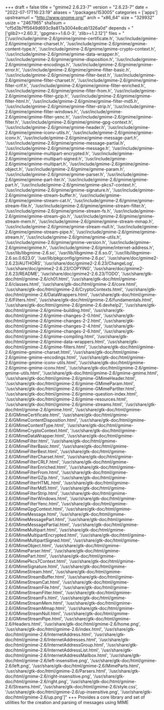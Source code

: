 +++
draft = false
title = "gmime2 2.6.23-7"
version = "2.6.23-7"
date = "2022-07-17T16:23:19"
aliases = "/packages/153005"
categories = ['apps']
upstreamurl = "http://www.gnome.org/"
arch = "x86_64"
size = "329932"
usize = "2467965"
sha1sum = "cf5d3b7ff5649d693c9a817a3004e8cab1326a0d"
depends = "['glib2>=2.60.3', 'gpgme>=1.6.0-3', 'zlib>=1.2.12']"
files = "['/usr/include/gmime-2.6/gmime/gmime-certificate.h', '/usr/include/gmime-2.6/gmime/gmime-charset.h', '/usr/include/gmime-2.6/gmime/gmime-content-type.h', '/usr/include/gmime-2.6/gmime/gmime-crypto-context.h', '/usr/include/gmime-2.6/gmime/gmime-data-wrapper.h', '/usr/include/gmime-2.6/gmime/gmime-disposition.h', '/usr/include/gmime-2.6/gmime/gmime-encodings.h', '/usr/include/gmime-2.6/gmime/gmime-error.h', '/usr/include/gmime-2.6/gmime/gmime-filter-basic.h', '/usr/include/gmime-2.6/gmime/gmime-filter-best.h', '/usr/include/gmime-2.6/gmime/gmime-filter-charset.h', '/usr/include/gmime-2.6/gmime/gmime-filter-crlf.h', '/usr/include/gmime-2.6/gmime/gmime-filter-enriched.h', '/usr/include/gmime-2.6/gmime/gmime-filter-from.h', '/usr/include/gmime-2.6/gmime/gmime-filter-gzip.h', '/usr/include/gmime-2.6/gmime/gmime-filter-html.h', '/usr/include/gmime-2.6/gmime/gmime-filter-md5.h', '/usr/include/gmime-2.6/gmime/gmime-filter-strip.h', '/usr/include/gmime-2.6/gmime/gmime-filter-windows.h', '/usr/include/gmime-2.6/gmime/gmime-filter-yenc.h', '/usr/include/gmime-2.6/gmime/gmime-filter.h', '/usr/include/gmime-2.6/gmime/gmime-gpg-context.h', '/usr/include/gmime-2.6/gmime/gmime-header.h', '/usr/include/gmime-2.6/gmime/gmime-iconv-utils.h', '/usr/include/gmime-2.6/gmime/gmime-iconv.h', '/usr/include/gmime-2.6/gmime/gmime-message-part.h', '/usr/include/gmime-2.6/gmime/gmime-message-partial.h', '/usr/include/gmime-2.6/gmime/gmime-message.h', '/usr/include/gmime-2.6/gmime/gmime-multipart-encrypted.h', '/usr/include/gmime-2.6/gmime/gmime-multipart-signed.h', '/usr/include/gmime-2.6/gmime/gmime-multipart.h', '/usr/include/gmime-2.6/gmime/gmime-object.h', '/usr/include/gmime-2.6/gmime/gmime-param.h', '/usr/include/gmime-2.6/gmime/gmime-parser.h', '/usr/include/gmime-2.6/gmime/gmime-part-iter.h', '/usr/include/gmime-2.6/gmime/gmime-part.h', '/usr/include/gmime-2.6/gmime/gmime-pkcs7-context.h', '/usr/include/gmime-2.6/gmime/gmime-signature.h', '/usr/include/gmime-2.6/gmime/gmime-stream-buffer.h', '/usr/include/gmime-2.6/gmime/gmime-stream-cat.h', '/usr/include/gmime-2.6/gmime/gmime-stream-file.h', '/usr/include/gmime-2.6/gmime/gmime-stream-filter.h', '/usr/include/gmime-2.6/gmime/gmime-stream-fs.h', '/usr/include/gmime-2.6/gmime/gmime-stream-gio.h', '/usr/include/gmime-2.6/gmime/gmime-stream-mem.h', '/usr/include/gmime-2.6/gmime/gmime-stream-mmap.h', '/usr/include/gmime-2.6/gmime/gmime-stream-null.h', '/usr/include/gmime-2.6/gmime/gmime-stream-pipe.h', '/usr/include/gmime-2.6/gmime/gmime-stream.h', '/usr/include/gmime-2.6/gmime/gmime-utils.h', '/usr/include/gmime-2.6/gmime/gmime-version.h', '/usr/include/gmime-2.6/gmime/gmime.h', '/usr/include/gmime-2.6/gmime/internet-address.h', '/usr/lib/libgmime-2.6.so', '/usr/lib/libgmime-2.6.so.0', '/usr/lib/libgmime-2.6.so.0.623.0', '/usr/lib/pkgconfig/gmime-2.6.pc', '/usr/share/doc/gmime2-2.6.23/AUTHORS', '/usr/share/doc/gmime2-2.6.23/ChangeLog', '/usr/share/doc/gmime2-2.6.23/COPYING', '/usr/share/doc/gmime2-2.6.23/README', '/usr/share/doc/gmime2-2.6.23/TODO', '/usr/share/gtk-doc/html/gmime-2.6/ch01.html', '/usr/share/gtk-doc/html/gmime-2.6/classes.html', '/usr/share/gtk-doc/html/gmime-2.6/core.html', '/usr/share/gtk-doc/html/gmime-2.6/CryptoContexts.html', '/usr/share/gtk-doc/html/gmime-2.6/DataWrappers.html', '/usr/share/gtk-doc/html/gmime-2.6/Filters.html', '/usr/share/gtk-doc/html/gmime-2.6/fundamentals.html', '/usr/share/gtk-doc/html/gmime-2.6/gmime-2.6.devhelp2', '/usr/share/gtk-doc/html/gmime-2.6/gmime-building.html', '/usr/share/gtk-doc/html/gmime-2.6/gmime-changes-2-0.html', '/usr/share/gtk-doc/html/gmime-2.6/gmime-changes-2-2.html', '/usr/share/gtk-doc/html/gmime-2.6/gmime-changes-2-4.html', '/usr/share/gtk-doc/html/gmime-2.6/gmime-changes-2-6.html', '/usr/share/gtk-doc/html/gmime-2.6/gmime-compiling.html', '/usr/share/gtk-doc/html/gmime-2.6/gmime-data-wrappers.html', '/usr/share/gtk-doc/html/gmime-2.6/gmime-filters.html', '/usr/share/gtk-doc/html/gmime-2.6/gmime-gmime-charset.html', '/usr/share/gtk-doc/html/gmime-2.6/gmime-gmime-encodings.html', '/usr/share/gtk-doc/html/gmime-2.6/gmime-gmime-iconv-utils.html', '/usr/share/gtk-doc/html/gmime-2.6/gmime-gmime-iconv.html', '/usr/share/gtk-doc/html/gmime-2.6/gmime-gmime-utils.html', '/usr/share/gtk-doc/html/gmime-2.6/gmime-gmime.html', '/usr/share/gtk-doc/html/gmime-2.6/gmime-GMimeHeader.html', '/usr/share/gtk-doc/html/gmime-2.6/gmime-GMimeParam.html', '/usr/share/gtk-doc/html/gmime-2.6/gmime-GMimePartIter.html', '/usr/share/gtk-doc/html/gmime-2.6/gmime-question-index.html', '/usr/share/gtk-doc/html/gmime-2.6/gmime-resources.html', '/usr/share/gtk-doc/html/gmime-2.6/gmime-streams.html', '/usr/share/gtk-doc/html/gmime-2.6/gmime.html', '/usr/share/gtk-doc/html/gmime-2.6/GMimeCertificate.html', '/usr/share/gtk-doc/html/gmime-2.6/GMimeContentDisposition.html', '/usr/share/gtk-doc/html/gmime-2.6/GMimeContentType.html', '/usr/share/gtk-doc/html/gmime-2.6/GMimeCryptoContext.html', '/usr/share/gtk-doc/html/gmime-2.6/GMimeDataWrapper.html', '/usr/share/gtk-doc/html/gmime-2.6/GMimeFilter.html', '/usr/share/gtk-doc/html/gmime-2.6/GMimeFilterBasic.html', '/usr/share/gtk-doc/html/gmime-2.6/GMimeFilterBest.html', '/usr/share/gtk-doc/html/gmime-2.6/GMimeFilterCharset.html', '/usr/share/gtk-doc/html/gmime-2.6/GMimeFilterCRLF.html', '/usr/share/gtk-doc/html/gmime-2.6/GMimeFilterEnriched.html', '/usr/share/gtk-doc/html/gmime-2.6/GMimeFilterFrom.html', '/usr/share/gtk-doc/html/gmime-2.6/GMimeFilterGZip.html', '/usr/share/gtk-doc/html/gmime-2.6/GMimeFilterHTML.html', '/usr/share/gtk-doc/html/gmime-2.6/GMimeFilterMd5.html', '/usr/share/gtk-doc/html/gmime-2.6/GMimeFilterStrip.html', '/usr/share/gtk-doc/html/gmime-2.6/GMimeFilterWindows.html', '/usr/share/gtk-doc/html/gmime-2.6/GMimeFilterYenc.html', '/usr/share/gtk-doc/html/gmime-2.6/GMimeGpgContext.html', '/usr/share/gtk-doc/html/gmime-2.6/GMimeMessage.html', '/usr/share/gtk-doc/html/gmime-2.6/GMimeMessagePart.html', '/usr/share/gtk-doc/html/gmime-2.6/GMimeMessagePartial.html', '/usr/share/gtk-doc/html/gmime-2.6/GMimeMultipart.html', '/usr/share/gtk-doc/html/gmime-2.6/GMimeMultipartEncrypted.html', '/usr/share/gtk-doc/html/gmime-2.6/GMimeMultipartSigned.html', '/usr/share/gtk-doc/html/gmime-2.6/GMimeObject.html', '/usr/share/gtk-doc/html/gmime-2.6/GMimeParser.html', '/usr/share/gtk-doc/html/gmime-2.6/GMimePart.html', '/usr/share/gtk-doc/html/gmime-2.6/GMimePkcs7Context.html', '/usr/share/gtk-doc/html/gmime-2.6/GMimeSignature.html', '/usr/share/gtk-doc/html/gmime-2.6/GMimeStream.html', '/usr/share/gtk-doc/html/gmime-2.6/GMimeStreamBuffer.html', '/usr/share/gtk-doc/html/gmime-2.6/GMimeStreamCat.html', '/usr/share/gtk-doc/html/gmime-2.6/GMimeStreamFile.html', '/usr/share/gtk-doc/html/gmime-2.6/GMimeStreamFilter.html', '/usr/share/gtk-doc/html/gmime-2.6/GMimeStreamFs.html', '/usr/share/gtk-doc/html/gmime-2.6/GMimeStreamMem.html', '/usr/share/gtk-doc/html/gmime-2.6/GMimeStreamMmap.html', '/usr/share/gtk-doc/html/gmime-2.6/GMimeStreamNull.html', '/usr/share/gtk-doc/html/gmime-2.6/GMimeStreamPipe.html', '/usr/share/gtk-doc/html/gmime-2.6/Headers.html', '/usr/share/gtk-doc/html/gmime-2.6/home.png', '/usr/share/gtk-doc/html/gmime-2.6/index.html', '/usr/share/gtk-doc/html/gmime-2.6/InternetAddress.html', '/usr/share/gtk-doc/html/gmime-2.6/InternetAddresses.html', '/usr/share/gtk-doc/html/gmime-2.6/InternetAddressGroup.html', '/usr/share/gtk-doc/html/gmime-2.6/InternetAddressList.html', '/usr/share/gtk-doc/html/gmime-2.6/InternetAddressMailbox.html', '/usr/share/gtk-doc/html/gmime-2.6/left-insensitive.png', '/usr/share/gtk-doc/html/gmime-2.6/left.png', '/usr/share/gtk-doc/html/gmime-2.6/MimeParts.html', '/usr/share/gtk-doc/html/gmime-2.6/Parsers.html', '/usr/share/gtk-doc/html/gmime-2.6/right-insensitive.png', '/usr/share/gtk-doc/html/gmime-2.6/right.png', '/usr/share/gtk-doc/html/gmime-2.6/Streams.html', '/usr/share/gtk-doc/html/gmime-2.6/style.css', '/usr/share/gtk-doc/html/gmime-2.6/up-insensitive.png', '/usr/share/gtk-doc/html/gmime-2.6/up.png']"
+++
Provides a core library and set of utilities for the creation and parsing of messages using MIME